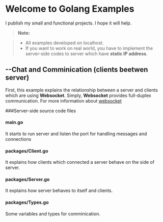 Welcome to Golang Examples
===================

I publish my small and functional projects. I hope it will help.
> **Note:**

> - All examples developed on localhost.
> - İf you want to work on real world, you have to implement the server-side codes to server which have **static IP address**.


--Chat and Comminication (clients beetwen server) 
-------------

First, this example explains the relationship between a server and clients which are using **Websocket**.
Simply, **Websocket** provides full-duplex communication.
For more information about [websocket][1]


###Server-side source code files
#### <i class="icon-file"></i> main.go 
It starts to run server and listen the port for handling messages and connections

#### <i class="icon-file"></i> packages/Client.go 
It explains how clients which connected a server behave on the side of server.

#### <i class="icon-file"></i> packages/Server.go 
It explains how server behaves to itself and clients.

#### <i class="icon-file"></i> packages/Types.go 
Some variables and types for comminication.

  [1]: https://en.wikipedia.org/wiki/WebSocket

